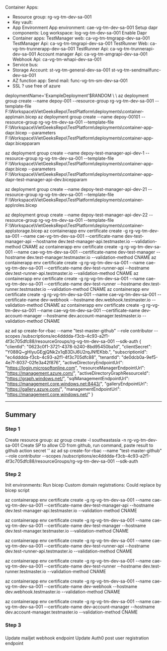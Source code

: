 Container Apps:
- Resource group:
    rg-vg-tm-dev-sa-001
- Key vault:
- App Environment
    App environment: cae-vg-tm-dev-sa-001
    Setup dapr components: 
    Log workspace: log-vg-tm-dev-sa-001
    Enable Dapr
- Container apps:
    TestManager web: ca-vg-tm-tmgrapp-dev-sa-001
    TestManager Api: ca-vg-tm-tmgrapi-dev-sa-001
    TestRunner Web: ca-vg-tm-trunnerapp-dev-sa-001
    TestRunner Api: ca-vg-tm-trunnerapi-dev-sa-001
    Account manager Api: ca-vg-tm-amgrapi-dev-sa-001
    Webhook Api: ca-vg-tm-whapi-dev-sa-001
- Service bus:
- Storage Account:
    st-vg-tm-general-dev-sa-001
    st-vg-tm-sendmailfunc-dev-sa-001
- AZ function app:
    Send mail: func-vg-tm-sm-dev-sa-001
- SSL ? use free of azure

deploymentName='ExampleDeployment'$RANDOM \\
 \\
az deployment group create --name depoy-001 --resource-group rg-vg-tm-dev-sa-001 --template-file F:\\Workspace\\VietGeeksRepo\\TestPlatform\\deployments\\container-app\\main.bicep
az deployment group create --name depoy-00101 --resource-group rg-vg-tm-dev-sa-001 --template-file F:\\Workspace\\VietGeeksRepo\\TestPlatform\\deployments\\container-app-dapr.bicep --parameters F:\\Workspace\\VietGeeksRepo\\TestPlatform\\deployments\\container-app-dapr.bicepparam

az deployment group create --name depoy-test-manager-api-dev-1 --resource-group rg-vg-tm-dev-sa-001 --template-file F:\\Workspace\\VietGeeksRepo\\TestPlatform\\deployments\\container-app-dapr.bicep --parameters F:\\Workspace\\VietGeeksRepo\\TestPlatform\\deployments\\container-app-dapr-test-manager-api-dev.bicepparam

az deployment group create --name depoy-test-manager-api-dev-21 --resource-group rg-vg-tm-dev-sa-001 --template-file F:\\Workspace\\VietGeeksRepo\\TestPlatform\deployments\container-app\roles.bicep

az deployment group create --name depoy-test-manager-api-dev-22 --resource-group rg-vg-tm-dev-sa-001 --template-file F:\\Workspace\\VietGeeksRepo\\TestPlatform\\deployments\container-app\storage.bicep
az containerapp env certificate create -g rg-vg-tm-dev-
sa-001 --name cae-vg-tm-dev-sa-001 --certificate-name  dev-test-manager-api --hostname dev.test-manager-api.testmaster.io --validation-method CNAME
az containerapp env certificate create -g rg-vg-tm-dev-sa-001 --name cae-vg-tm-dev-sa-001 --certificate-name  dev-test-manager --hostname dev.test-manager.testmaster.io --validation-method CNAME
az containerapp env certificate create -g rg-vg-tm-dev-sa-001 --name cae-vg-tm-dev-sa-001 --certificate-name  dev-test-runner-api --hostname dev.test-runner-api.testmaster.io --validation-method CNAME
az containerapp env certificate create -g rg-vg-tm-dev-sa-001 --name cae-vg-tm-dev-sa-001 --certificate-name  dev-test-runner --hostname dev.test-runner.testmaster.io --validation-method CNAME
az containerapp env certificate create -g rg-vg-tm-dev-sa-001 --name cae-vg-tm-dev-sa-001 --certificate-name  dev-webhook --hostname dev.webhook.testmaster.io --validation-method CNAME
az containerapp env certificate create -g rg-vg-tm-dev-sa-001 --name cae-vg-tm-dev-sa-001 --certificate-name  dev-account-manager --hostname dev.account-manager.testmaster.io --validation-method CNAME

az ad sp create-for-rbac --name "test-master-github" --role contributor --scopes /subscriptions/ec4dddda-f3cb-4c93-a2f1-4f3c705dfc88/resourceGroups/rg-vg-tm-dev-sa-001 --sdk-auth
{
  "clientId": "0623c0f1-3721-4378-b240-8bd95450ba1d",
  "clientSecret": "Y088Q~gHIyuGEgjQNk2x1qB3DiJ6U2rqJNfEKbb.",
  "subscriptionId": "ec4dddda-f3cb-4c93-a2f1-4f3c705dfc88",
  "tenantId": "de0dcb0a-9ef5-4e7f-8037-02fe3a42f876",
  "activeDirectoryEndpointUrl": "https://login.microsoftonline.com",
  "resourceManagerEndpointUrl": "https://management.azure.com/",
  "activeDirectoryGraphResourceId": "https://graph.windows.net/",
  "sqlManagementEndpointUrl": "https://management.core.windows.net:8443/",
  "galleryEndpointUrl": "https://gallery.azure.com/",
  "managementEndpointUrl": "https://management.core.windows.net/"
}

---
## Summary
### Step 1
Create resource group:
az group create -l southeastasia -n rg-vg-tm-dev-sa-001
Create SP to allow CD from github, run command, paste result to github action secret ''
az ad sp create-for-rbac --name "test-master-github" --role contributor --scopes /subscriptions/ec4dddda-f3cb-4c93-a2f1-4f3c705dfc88/resourceGroups/rg-vg-tm-dev-sa-001 --sdk-auth
### Step 2
Init environments:
Run bicep 
Custom domain registrations: Could replace by bicep script

az containerapp env certificate create -g rg-vg-tm-dev-sa-001 --name cae-vg-tm-dev-sa-001 --certificate-name  dev-test-manager-api --hostname dev.test-manager-api.testmaster.io --validation-method CNAME

az containerapp env certificate create -g rg-vg-tm-dev-sa-001 --name cae-vg-tm-dev-sa-001 --certificate-name  dev-test-manager --hostname dev.test-manager.testmaster.io --validation-method CNAME

az containerapp env certificate create -g rg-vg-tm-dev-sa-001 --name cae-vg-tm-dev-sa-001 --certificate-name  dev-test-runner-api --hostname dev.test-runner-api.testmaster.io --validation-method CNAME

az containerapp env certificate create -g rg-vg-tm-dev-sa-001 --name cae-vg-tm-dev-sa-001 --certificate-name  dev-test-runner --hostname dev.test-runner.testmaster.io --validation-method CNAME

az containerapp env certificate create -g rg-vg-tm-dev-sa-001 --name cae-vg-tm-dev-sa-001 --certificate-name  dev-webhook --hostname dev.webhook.testmaster.io --validation-method CNAME

az containerapp env certificate create -g rg-vg-tm-dev-sa-001 --name cae-vg-tm-dev-sa-001 --certificate-name  dev-account-manager --hostname dev.account-manager.testmaster.io --validation-method CNAME
### Step 3

### 
Update mailjet webhook endpoint
Update Auth0 post user registration endpoint